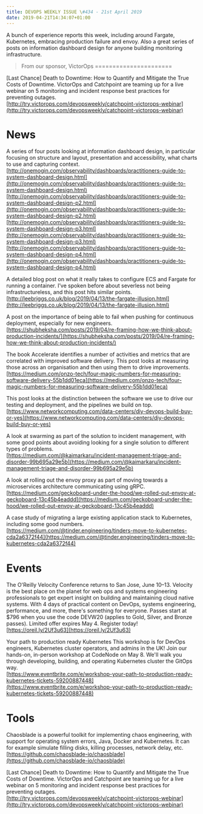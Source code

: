 ```yaml
---
title: DEVOPS WEEKLY ISSUE \#434 - 21st April 2019 
date: 2019-04-21T14:34:07+01:00
---
```


A bunch of experience reports this week, including around Fargate, Kubernetes, embracing production failure and envoy. Also a great series of posts on information dashboard design for anyone building monitoring infrastructure.


>From our sponsor, VictorOps
======================

[Last Chance] Death to Downtime: How to Quantify and Mitigate the True Costs of Downtime. VictorOps and Catchpoint are teaming up for a live webinar on 5 monitoring and incident response best practices for preventing outages.
<br>[http://try.victorops.com/devopsweekly/catchpoint-victorops-webinar](http://try.victorops.com/devopsweekly/catchpoint-victorops-webinar)


News
====

A series of four posts looking at information dashboard design, in particular focusing on structure and layout, presentation and accessibility, what charts to use and capturing context.
<br>[http://onemogin.com/observability/dashboards/practitioners-guide-to-system-dashboard-design.html](http://onemogin.com/observability/dashboards/practitioners-guide-to-system-dashboard-design.html)
<br>[http://onemogin.com/observability/dashboards/practitioners-guide-to-system-dashboard-design-p2.html](http://onemogin.com/observability/dashboards/practitioners-guide-to-system-dashboard-design-p2.html)
<br>[http://onemogin.com/observability/dashboards/practitioners-guide-to-system-dashboard-design-p3.html](http://onemogin.com/observability/dashboards/practitioners-guide-to-system-dashboard-design-p3.html)
<br>[http://onemogin.com/observability/dashboards/practitioners-guide-to-system-dashboard-design-p4.html](http://onemogin.com/observability/dashboards/practitioners-guide-to-system-dashboard-design-p4.html)


A detailed blog post on what it really takes to configure ECS and Fargate for running a container. I’ve spoken before about severless not being infrastructureless, and this post hits similar points.
<br>[http://leebriggs.co.uk/blog/2019/04/13/the-fargate-illusion.html](http://leebriggs.co.uk/blog/2019/04/13/the-fargate-illusion.html)


A post on the importance of being able to fail when pushing for continuous deployment, especially for new engineers.
<br>[https://shubheksha.com/posts/2019/04/re-framing-how-we-think-about-production-incidents/](https://shubheksha.com/posts/2019/04/re-framing-how-we-think-about-production-incidents/)


The book Accelerate identifies a number of activities and metrics that are correlated with improved software delivery. This post looks at measuring those across an organisation and then using them to drive improvements.
<br>[https://medium.com/onzo-tech/four-magic-numbers-for-measuring-software-delivery-55b1dd01eca](https://medium.com/onzo-tech/four-magic-numbers-for-measuring-software-delivery-55b1dd01eca)


This post looks at the distinction between the software we use to drive our testing and deployment, and the pipelines we build on top.
<br>[https://www.networkcomputing.com/data-centers/diy-devops-build-buy-or-yes](https://www.networkcomputing.com/data-centers/diy-devops-build-buy-or-yes)


A look at swarming as part of the solution to incident management, with some good points about avoiding looking for a single solution to different types of problems.
<br>[https://medium.com/@kaimarkaru/incident-management-triage-and-disorder-99b695a29e5b](https://medium.com/@kaimarkaru/incident-management-triage-and-disorder-99b695a29e5b)


A look at rolling out the envoy proxy as part of moving towards a microservices architecture communicating using gRPC.
<br>[https://medium.com/geckoboard-under-the-hood/we-rolled-out-envoy-at-geckoboard-13c45b4eaddd](https://medium.com/geckoboard-under-the-hood/we-rolled-out-envoy-at-geckoboard-13c45b4eaddd)


A case study of migrating a large existing application stack to Kubernetes, including some good numbers.
<br>[https://medium.com/@tinder.engineering/tinders-move-to-kubernetes-cda2a6372f44](https://medium.com/@tinder.engineering/tinders-move-to-kubernetes-cda2a6372f44)


Events
======

The O'Reilly Velocity Conference returns to San Jose, June 10–13. Velocity is the best place on the planet for web ops and systems engineering professionals to get expert insight on building and maintaining cloud native systems. With 4 days of practical content on DevOps, systems engineering, performance, and more, there's something for everyone. Passes start at $796 when you use the code DEVW20 (applies to Gold, Silver, and Bronze passes). Limited offer expires May 4. Register today!
<br>[https://oreil.ly/2Uf3u63](https://oreil.ly/2Uf3u63)


Your path to production ready Kubernetes
This workshop is for DevOps engineers, Kubernetes cluster operators, and admins in the UK! Join our hands-on, in-person workshop at CodeNode on May 8. We'll walk you through developing, building, and operating Kubernetes cluster the GitOps way.
<br>[https://www.eventbrite.com/e/workshop-your-path-to-production-ready-kubernetes-tickets-59200887448](https://www.eventbrite.com/e/workshop-your-path-to-production-ready-kubernetes-tickets-59200887448)


Tools
====

Chaosblade is a powerful toolkit for implementing chaos engineering, with support for operating system errors, Java, Docker and Kubernetes. It can for example simulate filling disks, killing processes, network delay, etc.
<br>[https://github.com/chaosblade-io/chaosblade](https://github.com/chaosblade-io/chaosblade)



[Last Chance] Death to Downtime: How to Quantify and Mitigate the True Costs of Downtime. VictorOps and Catchpoint are teaming up for a live webinar on 5 monitoring and incident response best practices for preventing outages.
<br>[http://try.victorops.com/devopsweekly/catchpoint-victorops-webinar](http://try.victorops.com/devopsweekly/catchpoint-victorops-webinar)




